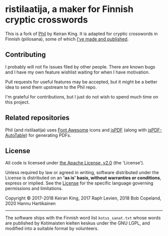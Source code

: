 # ristilaatija, a maker for Finnish cryptic crosswords

This is a fork of [Phil](https://github.com/keiranking/Phil) by Keiran King. It is adapted for cryptic crosswords in Finnish (piilosana), some of which [I've made and published](https://hannuhartikainen.fi/piilosanat/).

## Contributing

I probably will not fix issues filed by other people. There are known bugs and I have my own feature wishlist waiting for when I have motivation.

Pull requests for useful features may be accepted, but it might be a better idea to send them upstream to the Phil repo.

I'm grateful for contributions, but I just do not wish to spend much time on this project.

## Related repositories

Phil (and ristilaatija) uses [Font Awesome](https://github.com/FortAwesome/Font-Awesome/) icons and [jsPDF](https://github.com/MrRio/jsPDF/) (along with [jsPDF-AutoTable](https://github.com/simonbengtsson/jsPDF-AutoTable/)) for generating PDFs.

## License

All code is licensed under [the Apache License, v2.0](http://www.apache.org/licenses/LICENSE-2.0) (the 'License').

Unless required by law or agreed in writing, software distributed under the License
is distributed on an **'as is' basis, without warranties or conditions**, express or implied.
See the [License](LICENSE.txt) for the specific language governing permissions and limitations.

Copyright &copy; 2017-2018 Keiran King, 2017 Raph Levien, 2018 Bob Copeland, 2020 Hannu Hartikainen

---

The software ships with the Finnish word list `kotus_sanat.txt` whose words are published by Kotimaisten kielten keskus under the GNU LGPL, and modified into a suitable format by volunteers.
